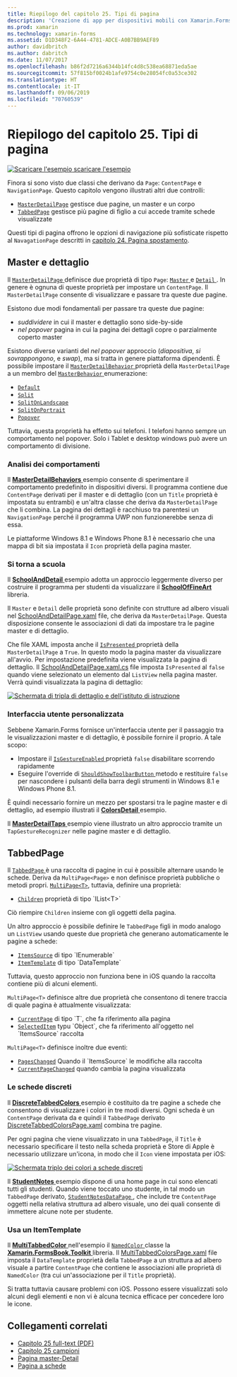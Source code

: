 ```yaml
---
title: Riepilogo del capitolo 25. Tipi di pagina
description: 'Creazione di app per dispositivi mobili con Xamarin.Forms: Riepilogo del capitolo 25. Tipi di pagina'
ms.prod: xamarin
ms.technology: xamarin-forms
ms.assetid: D1D348F2-6A44-4781-ADCE-A0B7BB9AEF89
author: davidbritch
ms.author: dabritch
ms.date: 11/07/2017
ms.openlocfilehash: b86f2d7216a6344b14fc4d8c538ea68871eda5ae
ms.sourcegitcommit: 57f815bf0024b1afe9754c0e28054fc0a53ce302
ms.translationtype: HT
ms.contentlocale: it-IT
ms.lasthandoff: 09/06/2019
ms.locfileid: "70760539"
---
```

# <a name="summary-of-chapter-25-page-varieties"></a>Riepilogo del capitolo 25. Tipi di pagina

[![Scaricare l'esempio](~/media/shared/download.png) scaricare l'esempio](https://github.com/xamarin/xamarin-forms-book-samples/tree/master/Chapter25)

Finora si sono visto due classi che derivano da `Page`: `ContentPage` e `NavigationPage`. Questo capitolo vengono illustrati altri due controlli:

- [`MasterDetailPage`](xref:Xamarin.Forms.MasterDetailPage) gestisce due pagine, un master e un corpo
- [`TabbedPage`](xref:Xamarin.Forms.TabbedPage) gestisce più pagine di figlio a cui accede tramite schede visualizzate

Questi tipi di pagina offrono le opzioni di navigazione più sofisticate rispetto al `NavagationPage` descritti in [capitolo 24. Pagina spostamento](~/xamarin-forms/creating-mobile-apps-xamarin-forms/summaries/chapter24.md).

## <a name="master-and-detail"></a>Master e dettaglio

Il [ `MasterDetailPage` ](xref:Xamarin.Forms.MasterDetailPage) definisce due proprietà di tipo `Page`: [ `Master` ](xref:Xamarin.Forms.MasterDetailPage.Master) e [ `Detail` ](xref:Xamarin.Forms.MasterDetailPage.Detail). In genere è ognuna di queste proprietà per impostare un `ContentPage`. Il `MasterDetailPage` consente di visualizzare e passare tra queste due pagine.

Esistono due modi fondamentali per passare tra queste due pagine:

- *suddividere* in cui il master e dettaglio sono side-by-side
- *nel popover* pagina in cui la pagina dei dettagli copre o parzialmente coperto master

Esistono diverse varianti del *nel popover* approccio (*diapositiva*, *si sovrappongono*, e *swap*), ma si tratta in genere piattaforma dipendenti. È possibile impostare il [ `MasterDetailBehavior` ](xref:Xamarin.Forms.MasterDetailPage.MasterBehavior) proprietà della `MasterDetailPage` a un membro del [ `MasterBehavior` ](xref:Xamarin.Forms.MasterBehavior) enumerazione:

- [`Default`](xref:Xamarin.Forms.MasterBehavior.Default)
- [`Split`](xref:Xamarin.Forms.MasterBehavior.Split)
- [`SplitOnLandscape`](xref:Xamarin.Forms.MasterBehavior.SplitOnLandscape)
- [`SplitOnPortrait`](xref:Xamarin.Forms.MasterBehavior.SplitOnPortrait)
- [`Popover`](xref:Xamarin.Forms.MasterBehavior.Popover)

Tuttavia, questa proprietà ha effetto sui telefoni. I telefoni hanno sempre un comportamento nel popover. Solo i Tablet e desktop windows può avere un comportamento di divisione.

### <a name="exploring-the-behaviors"></a>Analisi dei comportamenti

Il [ **MasterDetailBehaviors** ](https://github.com/xamarin/xamarin-forms-book-samples/tree/master/Chapter25/MasterDetailBehaviors) esempio consente di sperimentare il comportamento predefinito in dispositivi diversi. Il programma contiene due `ContentPage` derivati per il master e di dettaglio (con un `Title` proprietà è impostata su entrambi) e un'altra classe che deriva da `MasterDetailPage` che li combina. La pagina dei dettagli è racchiuso tra parentesi un `NavigationPage` perché il programma UWP non funzionerebbe senza di essa.

Le piattaforme Windows 8.1 e Windows Phone 8.1 è necessario che una mappa di bit sia impostata il `Icon` proprietà della pagina master.

### <a name="back-to-school"></a>Si torna a scuola

Il [ **SchoolAndDetail** ](https://github.com/xamarin/xamarin-forms-book-samples/tree/master/Chapter25/SchoolAndDetail) esempio adotta un approccio leggermente diverso per costruire il programma per studenti da visualizzare il [ **SchoolOfFineArt** ](https://github.com/xamarin/xamarin-forms-book-samples/tree/master/Libraries/SchoolOfFineArt) libreria.

Il `Master` e `Detail` delle proprietà sono definite con strutture ad albero visuali nel [SchoolAndDetailPage.xaml](https://github.com/xamarin/xamarin-forms-book-samples/blob/master/Chapter25/SchoolAndDetail/SchoolAndDetail/SchoolAndDetail/SchoolAndDetailPage.xaml) file, che deriva da `MasterDetailPage`. Questa disposizione consente le associazioni di dati da impostare tra le pagine master e di dettaglio.

Che file XAML imposta anche il [ `IsPresented` ](xref:Xamarin.Forms.MasterDetailPage.IsPresented) proprietà della `MasterDetailPage` a `True`. In questo modo la pagina master da visualizzare all'avvio. Per impostazione predefinita viene visualizzata la pagina di dettaglio. Il [SchoolAndDetailPage.xaml.cs](https://github.com/xamarin/xamarin-forms-book-samples/blob/master/Chapter25/SchoolAndDetail/SchoolAndDetail/SchoolAndDetail/SchoolAndDetailPage.xaml.cs) file imposta `IsPresented` al `false` quando viene selezionato un elemento dal `ListView` nella pagina master. Verrà quindi visualizzata la pagina di dettaglio:

[![Schermata di tripla di dettaglio e dell'istituto di istruzione](images/ch25fg09-small.png "pagina dei dettagli da un MasterDetailPage")](images/ch25fg09-large.png#lightbox "pagina dei dettagli da un MasterDetailPage")

### <a name="your-own-user-interface"></a>Interfaccia utente personalizzata

Sebbene Xamarin.Forms fornisce un'interfaccia utente per il passaggio tra le visualizzazioni master e di dettaglio, è possibile fornire il proprio. A tale scopo:

- Impostare il [ `IsGestureEnabled` ](xref:Xamarin.Forms.MasterDetailPage.IsGestureEnabled) proprietà `false` disabilitare scorrendo rapidamente
- Eseguire l'override di [ `ShouldShowToolbarButton` ](xref:Xamarin.Forms.MasterDetailPage.ShouldShowToolbarButton) metodo e restituire `false` per nascondere i pulsanti della barra degli strumenti in Windows 8.1 e Windows Phone 8.1.

È quindi necessario fornire un mezzo per spostarsi tra le pagine master e di dettaglio, ad esempio illustrati il [ **ColorsDetail** ](https://github.com/xamarin/xamarin-forms-book-samples/tree/master/Chapter25/ColorsDetails) esempio.

Il [ **MasterDetailTaps** ](https://github.com/xamarin/xamarin-forms-book-samples/tree/master/Chapter25/MasterDetailTaps) esempio viene illustrato un altro approccio tramite un `TapGestureRecognizer` nelle pagine master e di dettaglio.

## <a name="tabbedpage"></a>TabbedPage

Il [ `TabbedPage` ](xref:Xamarin.Forms.TabbedPage) è una raccolta di pagine in cui è possibile alternare usando le schede. Deriva da `MultiPage<Page>` e non definisce proprietà pubbliche o metodi propri. [`MultiPage<T>`](xref:Xamarin.Forms.MultiPage`1), tuttavia, definire una proprietà:

- [`Children`](xref:Xamarin.Forms.MultiPage`1.Children) proprietà di tipo `IList<T>`

Ciò riempire `Children` insieme con gli oggetti della pagina.

Un altro approccio è possibile definire le `TabbedPage` figli in modo analogo un `ListView` usando queste due proprietà che generano automaticamente le pagine a schede:

- [`ItemsSource`](xref:Xamarin.Forms.MultiPage`1.ItemsSource) di tipo `IEnumerable`
- [`ItemTemplate`](xref:Xamarin.Forms.MultiPage`1.ItemTemplate) di tipo `DataTemplate`

Tuttavia, questo approccio non funziona bene in iOS quando la raccolta contiene più di alcuni elementi.

`MultiPage<T>` definisce altre due proprietà che consentono di tenere traccia di quale pagina è attualmente visualizzata:

- [`CurrentPage`](xref:Xamarin.Forms.MultiPage`1.CurrentPage) di tipo `T`, che fa riferimento alla pagina
- [`SelectedItem`](xref:Xamarin.Forms.MultiPage`1.SelectedItem) typu `Object`, che fa riferimento all'oggetto nel `ItemsSource` raccolta

`MultiPage<T>` definisce inoltre due eventi:

- [`PagesChanged`](xref:Xamarin.Forms.MultiPage`1.PagesChanged) Quando il `ItemsSource` le modifiche alla raccolta
- [`CurrentPageChanged`](xref:Xamarin.Forms.MultiPage`1.CurrentPageChanged) quando cambia la pagina visualizzata

### <a name="discrete-tab-pages"></a>Le schede discreti

Il [ **DiscreteTabbedColors** ](https://github.com/xamarin/xamarin-forms-book-samples/tree/master/Chapter25/DiscreteTabbedColors) esempio è costituito da tre pagine a schede che consentono di visualizzare i colori in tre modi diversi. Ogni scheda è un `ContentPage` derivata da e quindi il `TabbedPage` derivato [DiscreteTabbedColorsPage.xaml](https://github.com/xamarin/xamarin-forms-book-samples/blob/master/Chapter25/DiscreteTabbedColors/DiscreteTabbedColors/DiscreteTabbedColors/DiscreteTabbedColorsPage.xaml) combina tre pagine.

Per ogni pagina che viene visualizzato in una `TabbedPage`, il `Title` è necessario specificare il testo nella scheda proprietà e Store di Apple è necessario utilizzare un'icona, in modo che il `Icon` viene impostata per iOS:

[![Schermata triplo dei colori a schede discreti](images/ch25fg13-small.png "TabbedPage")](images/ch25fg13-large.png#lightbox "TabbedPage")

Il [ **StudentNotes** ](https://github.com/xamarin/xamarin-forms-book-samples/tree/master/Chapter25/StudentNotes) esempio dispone di una home page in cui sono elencati tutti gli studenti. Quando viene toccato uno studente, in tal modo un `TabbedPage` derivato, [ `StudentNotesDataPage` ](https://github.com/xamarin/xamarin-forms-book-samples/blob/master/Chapter25/StudentNotes/StudentNotes/StudentNotes/StudentNotesDataPage.xaml), che include tre `ContentPage` oggetti nella relativa struttura ad albero visuale, uno dei quali consente di immettere alcune note per studente.

### <a name="using-an-itemtemplate"></a>Usa un ItemTemplate

Il [ **MultiTabbedColor** ](https://github.com/xamarin/xamarin-forms-book-samples/tree/master/Chapter25/MultiTabbedColors) nell'esempio il [ `NamedColor` ](https://github.com/xamarin/xamarin-forms-book-samples/blob/master/Libraries/Xamarin.FormsBook.Toolkit/Xamarin.FormsBook.Toolkit/NamedColor.cs) classe la [ **Xamarin.FormsBook.Toolkit** ](https://github.com/xamarin/xamarin-forms-book-samples/tree/master/Libraries/Xamarin.FormsBook.Toolkit) libreria. Il [MultiTabbedColorsPage.xaml](https://github.com/xamarin/xamarin-forms-book-samples/blob/master/Chapter25/MultiTabbedColors/MultiTabbedColors/MultiTabbedColors/MultiTabbedColorsPage.xaml) file imposta il `DataTemplate` proprietà della `TabbedPage` a un struttura ad albero visuale a partire `ContentPage` che contiene le associazioni alle proprietà di `NamedColor` (tra cui un'associazione per il `Title` proprietà).

Si tratta tuttavia causare problemi con iOS. Possono essere visualizzati solo alcuni degli elementi e non vi è alcuna tecnica efficace per concedere loro le icone.

## <a name="related-links"></a>Collegamenti correlati

- [Capitolo 25 full-text (PDF)](https://download.xamarin.com/developer/xamarin-forms-book/XamarinFormsBook-Ch25-Apr2016.pdf)
- [Capitolo 25 campioni](https://github.com/xamarin/xamarin-forms-book-samples/tree/master/Chapter25)
- [Pagina master-Detail](~/xamarin-forms/app-fundamentals/navigation/master-detail-page.md)
- [Pagina a schede](~/xamarin-forms/app-fundamentals/navigation/tabbed-page.md)
